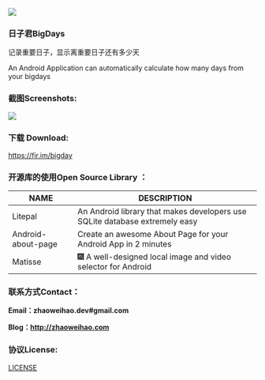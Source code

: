 ![](https://github.com/zhaoweihaoChina/BigDays/blob/master/app/src/main/res/mipmap-xxhdpi/ic_launcher.png)

### 日子君BigDays

记录重要日子，显示离重要日子还有多少天

An Android Application can automatically calculate how many days from your bigdays

### 截图Screenshots:

![](https://github.com/zhaoweihaoChina/BigDays/blob/master/screenshot/PIC.png)

### 下载 Download:

https://fir.im/bigday



### 开源库的使用Open Source Library ：

| NAME               | DESCRIPTION                              |
| ------------------ | ---------------------------------------- |
| Litepal            | An Android library that makes developers use SQLite database extremely easy |
| Android-about-page | Create an awesome About Page for your Android App in 2 minutes |
| Matisse            | 🎆 A well-designed local image and video selector for Android |


### 联系方式Contact：

**Email：zhaoweihao.dev#gmail.com**

**Blog：http://zhaoweihao.com**


### 协议License:

[LICENSE](https://github.com/zhaoweihaoChina/BigDays/blob/master/LICENSE)






